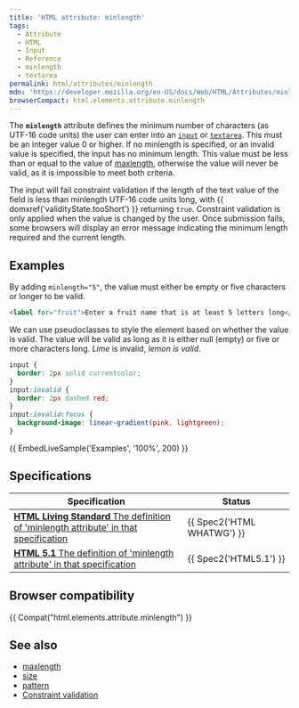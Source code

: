 ```yaml
---
title: 'HTML attribute: minlength'
tags:
  - Attribute
  - HTML
  - Input
  - Reference
  - minlength
  - textarea
permalink: html/attributes/minlength
mdn: 'https://developer.mozilla.org/en-US/docs/Web/HTML/Attributes/minlength'
browserCompact: html.elements.attribute.minlength
---
```

The **`minlength`** attribute defines the minimum number of characters (as UTF-16 code units) the user can enter into an [`input`](/html/element/input/) or [`textarea`](/html/element/textarea/). This must be an integer value 0 or higher. If no minlength is specified, or an invalid value is specified, the input has no minimum length. This value must be less than or equal to the value of [maxlength](/html/attributes/maxlength), otherwise the value will never be valid, as it is impossible to meet both criteria.

The input will fail constraint validation if the length of the text value of the field is less than minlength UTF-16 code units long, with {{ domxref('validityState.tooShort') }} returning `true`. Constraint validation is only applied when the value is changed by the user. Once submission fails, some browsers will display an error message indicating the minimum length required and the current length.

## Examples

By adding `minlength="5"`, the value must either be empty or five characters or longer to be valid.

```html
<label for="fruit">Enter a fruit name that is at least 5 letters long</label> <input type="text" minlength="5" id="fruit">
```

We can use pseudoclasses to style the element based on whether the value is valid. The value will be valid as long as it is either null (empty) or five or more characters long. _Lime_ is invalid, _lemon is valid_.

```css
input {
  border: 2px solid currentcolor;
}
input:invalid {
  border: 2px dashed red;
}
input:invalid:focus {
  background-image: linear-gradient(pink, lightgreen);
}
```

{{ EmbedLiveSample('Examples', '100%', 200) }}

## Specifications

| Specification | Status |
| --- | --- |
| [**HTML Living Standard** The definition of 'minlength attribute' in that specification](https://html.spec.whatwg.org/multipage/input.html#attr-input-minlength) | {{ Spec2('HTML WHATWG') }} |
| [**HTML 5.1** The definition of 'minlength attribute' in that specification](https://www.w3.org/TR/html51/input.html#attr-minlength-accept) | {{ Spec2('HTML5.1') }} |

## Browser compatibility

{{ Compat("html.elements.attribute.minlength") }}

## See also

-   [maxlength](/html/attributes/maxlength)
-   [size](/html/attributes/size)
-   [pattern](/html/attributes/pattern)
-   [Constraint validation](/guide/html/html5/constraint_validation)